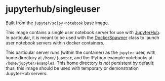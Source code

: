 # jupyterhub/singleuser

Built from the `jupyter/scipy-notebook` base image.

This image contains a single user notebook server for use with
[JupyterHub](https://github.com/jupyterhub/jupyterhub). In particular, it is meant
to be used with the
[DockerSpawner](https://github.com/jupyterhub/dockerspawner/blob/master/dockerspawner/dockerspawner.py)
class to launch user notebook servers within docker containers.

This particular server runs (within the container) as the `jupyter` user, with
home directory at `/home/jupyter`, and the IPython example notebooks at
`/home/jupyter/examples`. This home directory is *not* persistent by default;
thus, this image should be used with temporary or demonstration JupyterHub
servers.
